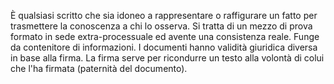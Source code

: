 È qualsiasi scritto che sia idoneo a rappresentare o raffigurare un fatto per trasmettere la conoscenza a chi lo osserva. Si tratta di un mezzo di prova formato in sede extra-processuale ed avente una consistenza reale. Funge da contenitore di informazioni.
I documenti hanno validità giuridica diversa in base alla firma.
La firma serve per ricondurre un testo alla volontà di colui che l'ha firmata (paternità del documento).